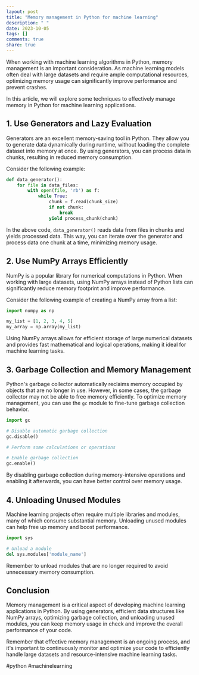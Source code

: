 ```yaml
---
layout: post
title: "Memory management in Python for machine learning"
description: " "
date: 2023-10-05
tags: []
comments: true
share: true
---
```


When working with machine learning algorithms in Python, memory management is an important consideration. As machine learning models often deal with large datasets and require ample computational resources, optimizing memory usage can significantly improve performance and prevent crashes.

In this article, we will explore some techniques to effectively manage memory in Python for machine learning applications.

## 1. Use Generators and Lazy Evaluation

Generators are an excellent memory-saving tool in Python. They allow you to generate data dynamically during runtime, without loading the complete dataset into memory at once. By using generators, you can process data in chunks, resulting in reduced memory consumption.

Consider the following example:

```python
def data_generator():
    for file in data_files:
        with open(file, 'rb') as f:
            while True:
                chunk = f.read(chunk_size)
                if not chunk:
                    break
                yield process_chunk(chunk)
```

In the above code, `data_generator()` reads data from files in chunks and yields processed data. This way, you can iterate over the generator and process data one chunk at a time, minimizing memory usage.

## 2. Use NumPy Arrays Efficiently

NumPy is a popular library for numerical computations in Python. When working with large datasets, using NumPy arrays instead of Python lists can significantly reduce memory footprint and improve performance.

Consider the following example of creating a NumPy array from a list:

```python
import numpy as np

my_list = [1, 2, 3, 4, 5]
my_array = np.array(my_list)
```

Using NumPy arrays allows for efficient storage of large numerical datasets and provides fast mathematical and logical operations, making it ideal for machine learning tasks.

## 3. Garbage Collection and Memory Management

Python's garbage collector automatically reclaims memory occupied by objects that are no longer in use. However, in some cases, the garbage collector may not be able to free memory efficiently. To optimize memory management, you can use the `gc` module to fine-tune garbage collection behavior.

```python
import gc

# Disable automatic garbage collection
gc.disable()

# Perform some calculations or operations

# Enable garbage collection
gc.enable()
```

By disabling garbage collection during memory-intensive operations and enabling it afterwards, you can have better control over memory usage.

## 4. Unloading Unused Modules

Machine learning projects often require multiple libraries and modules, many of which consume substantial memory. Unloading unused modules can help free up memory and boost performance.

```python
import sys

# Unload a module
del sys.modules['module_name']
```

Remember to unload modules that are no longer required to avoid unnecessary memory consumption.

## Conclusion

Memory management is a critical aspect of developing machine learning applications in Python. By using generators, efficient data structures like NumPy arrays, optimizing garbage collection, and unloading unused modules, you can keep memory usage in check and improve the overall performance of your code.

Remember that effective memory management is an ongoing process, and it's important to continuously monitor and optimize your code to efficiently handle large datasets and resource-intensive machine learning tasks.

#python #machinelearning